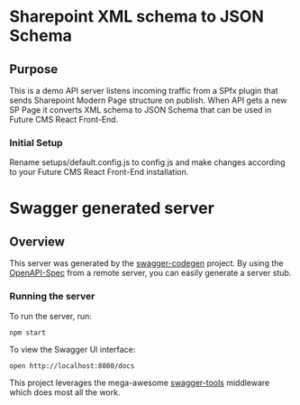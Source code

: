 # Sharepoint XML schema to JSON Schema 

## Purpose
This is a demo API server listens incoming traffic from a SPfx plugin that sends Sharepoint Modern Page structure on publish.
When API gets a new SP Page it converts XML schema to JSON Schema that can be used in Future CMS React Front-End.

### Initial Setup
Rename setups/default.config.js to config.js and make changes according to your Future CMS React Front-End installation.

# Swagger generated server

## Overview
This server was generated by the [swagger-codegen](https://github.com/swagger-api/swagger-codegen) project.  By using the [OpenAPI-Spec](https://github.com/OAI/OpenAPI-Specification) from a remote server, you can easily generate a server stub.

### Running the server
To run the server, run:

```
npm start
```

To view the Swagger UI interface:

```
open http://localhost:8080/docs
```

This project leverages the mega-awesome [swagger-tools](https://github.com/apigee-127/swagger-tools) middleware which does most all the work.
